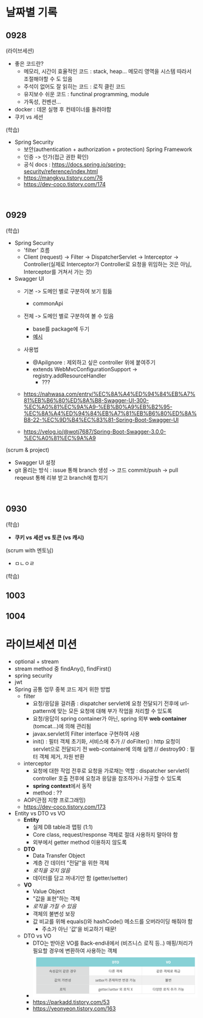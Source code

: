 # 날짜별 기록

## 0928
(라이브세션)
* 좋은 코드란?
  - 메모리, 시간이 효율적인 코드 : stack, heap... 메모리 영역을 시스템 따라서 조절해야할 수 도 있음
  - 주석이 없어도 잘 읽히는 코드 : 로직 클린 코드
  - 유지보수 쉬운 코드 : functinal programming, module
  - 가독성, 컨벤션...
* docker : 데몬 실행 후 컨테이너를 돌려야함
* 쿠키 vs 세션

(학습)
* Spring Security
  - 보안(authentication + authorization + protection) Spring Framework
  - 인증 -> 인가(접근 권한 확인)
  - 공식 docs : https://docs.spring.io/spring-security/reference/index.html
  - https://mangkyu.tistory.com/76
  - https://dev-coco.tistory.com/174

</br>

## 0929
(학습)
* Spring Security
  - 'filter' 흐름
  - Client (request) → Filter → DispatcherServlet → Interceptor →  Controller(실제로 Interceptor가 Controller로 요청을 위임하는 것은 아님, Interceptor를 거쳐서 가는 것)
* Swagger UI
  - 기본 -> 도메인 별로 구분하여 보기 힘듦
    - commonApi
  - 전체 -> 도메인 별로 구분하여 볼 수 있음
    - base를 package에 두기
    - [예시](https://github.com/bacchusdd/MileageSystem/blob/master/src/main/java/com/example/triple/config/SwaggerConfig.java)
  - 사용법
    - @ApiIgnore : 제외하고 싶은 controller 위에 붙여주기
    - extends WebMvcConfigurationSupport -> registry.addResourceHandler
      - ???
      
  - https://nahwasa.com/entry/%EC%8A%A4%ED%94%84%EB%A7%81%EB%B6%80%ED%8A%B8-Swagger-UI-300-%EC%A0%81%EC%9A%A9-%EB%B0%A9%EB%B2%95-%EC%8A%A4%ED%94%84%EB%A7%81%EB%B6%80%ED%8A%B8-22-%EC%9D%B4%EC%83%81-Spring-Boot-Swagger-UI
  - https://velog.io/@wotj7687/Spring-Boot-Swagger-3.0.0-%EC%A0%81%EC%9A%A9

(scrum & project)
* Swagger UI 설정
* git 올리는 방식 : issue 통해 branch 생성 -> 코드 commit/push -> pull reqeust 통해 리뷰 받고 branch에 합치기

</br>

## 0930
(학습)
* **쿠키 vs 세션 vs 토큰 (vs 캐시)**

(scrum with 멘토님)
* ㅁㄴㅇㄹ

(학습)
## 1003
## 1004


# 라이브세션 미션
* optional + stream
* stream method 중 findAny(), findFirst()
* spring security
* jwt
* Spring 공통 업무 중복 코드 제거 위한 방법
  - filter
    - 요청/응답을 걸러줌 : dispatcher servlet에 요청 전달되기 전후에 url-pattern에 맞는 모든 요청에 대해 부가 작업을 처리할 수 있도록
    - 요청/응답이 spring container가 아닌, spring 외부 **web container** (tomcat...)에 의해 관리됨
    - javax.servlet의 Filter interface 구현하여 사용
    - init() : 필터 객체 초기화, 서비스에 추가 // doFilter() : http 요청이 servlet으로 전달되기 전 web-container에 의해 실행 // destroy90 : 필터 객체 제거, 자원 반환
  - interceptor
    - 요청에 대한 작업 전후로 요청을 가로채는 역할 : dispatcher servlet이 controller 호출 전후에 요청과 응답을 찹조하거나 가공할 수 있도록
    - **spring context**에서 동작
    - method : ??
  - AOP(관점 지향 프로그래밍)
  - https://dev-coco.tistory.com/173
* Entity vs DTO vs VO
  - **Entity**
    - 실제 DB table과 맵핑 (1:1)
    - Core class, request/response 객체로 절대 사용하지 말아야 함
    - 외부에서 getter method 이용하지 않도록
  - **DTO**
    - Data Transfer Object
    - 계층 간 데이터 "전달"을 위한 객체
    - *로직을 갖지 않음*
    - 데이터를 담고 꺼내기만 함 (getter/setter)
  - **VO**
    - Value Object
    - "값을 표현"하는 객체
    - *로직을 가질 수 있음*
    - 객체의 불변성 보장
    - 값 비교를 위해 equals()와 hashCode() 메소드를 오버라이딩 해줘야 함
      - 주소가 아닌 '값'을 비교하기 때문!
  - DTO vs VO
    - DTO는 받아온 VO를 Back-end내에서 (비즈니스 로직 등..) 매핑/처리가 필요할 경우에 변환하여 사용하는 객체
    - ![dtovo](https://github.com/bacchusdd/AgileStudyTil/blob/main/third/dtovo.png)
    - https://parkadd.tistory.com/53
    - https://yeonyeon.tistory.com/163
